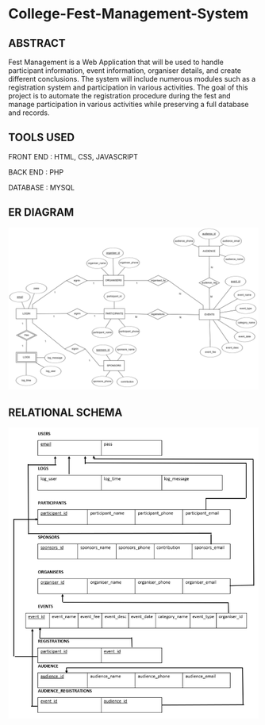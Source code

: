 # College-Fest-Management-System


## ABSTRACT

Fest Management is a Web Application that will be used to handle participant information, event information, organiser details, and create different conclusions. The system will include numerous modules such as a registration system and participation in various activities. The goal of this project is to automate the registration procedure during the fest and manage participation in various activities while preserving a full database and records.


## TOOLS USED

FRONT END : HTML, CSS, JAVASCRIPT

BACK END : PHP

DATABASE : MYSQL


## ER DIAGRAM

![Screenshot of ER-Diagram](/ER_Diagram.png)


## RELATIONAL SCHEMA

![Screenshot of Relational Schema](/Relational_Schema.png)
